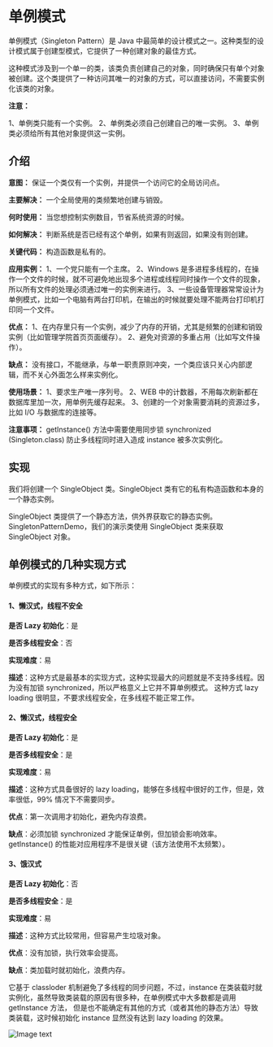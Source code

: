 # 单例模式
单例模式（Singleton Pattern）是 Java 中最简单的设计模式之一。这种类型的设计模式属于创建型模式，它提供了一种创建对象的最佳方式。

这种模式涉及到一个单一的类，该类负责创建自己的对象，同时确保只有单个对象被创建。这个类提供了一种访问其唯一的对象的方式，可以直接访问，不需要实例化该类的对象。

__注意：__

1、单例类只能有一个实例。
2、单例类必须自己创建自己的唯一实例。
3、单例类必须给所有其他对象提供这一实例。

## 介绍
__意图：__ 保证一个类仅有一个实例，并提供一个访问它的全局访问点。

__主要解决：__ 一个全局使用的类频繁地创建与销毁。

__何时使用：__ 当您想控制实例数目，节省系统资源的时候。

__如何解决：__ 判断系统是否已经有这个单例，如果有则返回，如果没有则创建。

__关键代码：__ 构造函数是私有的。

__应用实例：__ 1、一个党只能有一个主席。 2、Windows 是多进程多线程的，在操作一个文件的时候，就不可避免地出现多个进程或线程同时操作一个文件的现象，所以所有文件的处理必须通过唯一的实例来进行。 3、一些设备管理器常常设计为单例模式，比如一个电脑有两台打印机，在输出的时候就要处理不能两台打印机打印同一个文件。

__优点：__ 1、在内存里只有一个实例，减少了内存的开销，尤其是频繁的创建和销毁实例（比如管理学院首页页面缓存）。 2、避免对资源的多重占用（比如写文件操作）。

__缺点：__ 没有接口，不能继承，与单一职责原则冲突，一个类应该只关心内部逻辑，而不关心外面怎么样来实例化。

__使用场景：__ 1、要求生产唯一序列号。 2、WEB 中的计数器，不用每次刷新都在数据库里加一次，用单例先缓存起来。 3、创建的一个对象需要消耗的资源过多，比如 I/O 与数据库的连接等。

__注意事项：__ getInstance() 方法中需要使用同步锁 synchronized (Singleton.class) 防止多线程同时进入造成 instance 被多次实例化。

## 实现
我们将创建一个 SingleObject 类。SingleObject 类有它的私有构造函数和本身的一个静态实例。

SingleObject 类提供了一个静态方法，供外界获取它的静态实例。SingletonPatternDemo，我们的演示类使用 SingleObject 类来获取 SingleObject 对象。

## 单例模式的几种实现方式
单例模式的实现有多种方式，如下所示：
#### 1、懒汉式，线程不安全
__是否 Lazy 初始化__：是

__是否多线程安全__：否

__实现难度__：易

__描述__：这种方式是最基本的实现方式，这种实现最大的问题就是不支持多线程。因为没有加锁 synchronized，所以严格意义上它并不算单例模式。
这种方式 lazy loading 很明显，不要求线程安全，在多线程不能正常工作。

#### 2、懒汉式，线程安全
__是否 Lazy 初始化__：是

__是否多线程安全__：是

__实现难度__：易

__描述__：这种方式具备很好的 lazy loading，能够在多线程中很好的工作，但是，效率很低，99% 情况下不需要同步。

__优点__：第一次调用才初始化，避免内存浪费。

__缺点__：必须加锁 synchronized 才能保证单例，但加锁会影响效率。getInstance() 的性能对应用程序不是很关键（该方法使用不太频繁）。

#### 3、饿汉式
__是否 Lazy 初始化__：否

__是否多线程安全__：是

__实现难度__：易

__描述__：这种方式比较常用，但容易产生垃圾对象。

__优点__：没有加锁，执行效率会提高。

__缺点__：类加载时就初始化，浪费内存。

它基于 classloder 机制避免了多线程的同步问题，不过，instance 在类装载时就实例化，虽然导致类装载的原因有很多种，在单例模式中大多数都是调用 getInstance 方法， 但是也不能确定有其他的方式（或者其他的静态方法）导致类装载，这时候初始化 instance 显然没有达到 lazy loading 的效果。

![Image text](https://github.com/yuanhaoz/jian_zhi_offer/blob/branch-dp/src/chapter_dp/create/singleton/singleton_pattern_uml_diagram.jpg)